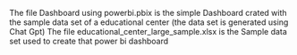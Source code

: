 The file Dashboard using powerbi.pbix is the simple Dashboard crated with the sample data set of a educational center (the data set is generated using Chat Gpt)
The file educational_center_large_sample.xlsx is the Sample data set used to create that power bi dashboard
